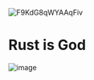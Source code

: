 
![F9KdG8qWYAAqFiv](https://github.com/user-attachments/assets/0e1c4a74-b9e8-4442-bb9b-3dc5817d9604)


# Rust is God



![image](https://github.com/user-attachments/assets/cbc7243c-9122-4c40-9c0e-536a0c2959bd)





